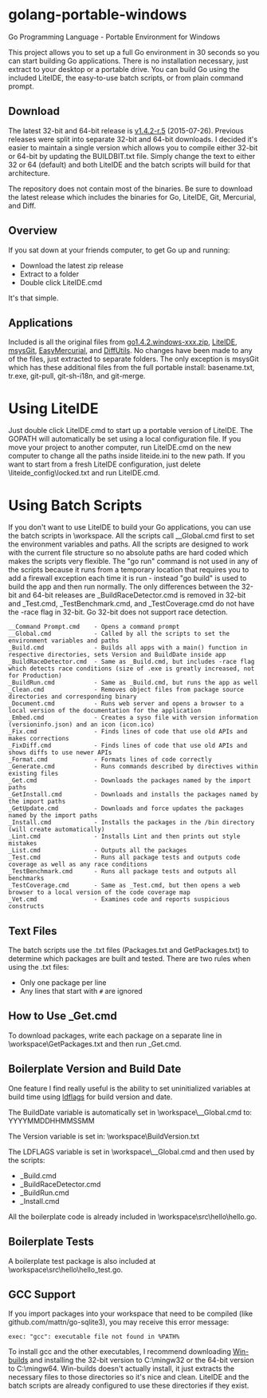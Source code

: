 golang-portable-windows
=======================

Go Programming Language - Portable Environment for Windows

This project allows you to set up a full Go environment in 30 seconds so you can start building Go applications. There is no installation necessary, just extract to your desktop or a portable drive. You can build Go using the included LiteIDE, the easy-to-use batch scripts, or from plain command prompt.

## Download
The latest 32-bit and 64-bit release is [v1.4.2-r.5](https://github.com/josephspurrier/golang-portable-windows/releases) (2015-07-26). Previous releases were split into separate 32-bit and 64-bit downloads. I decided it's easier to maintain a single version which allows you to compile either 32-bit or 64-bit by updating the BUILDBIT.txt file. Simply change the text to either 32 or 64 (default) and both LiteIDE and the batch scripts will build for that architecture.

The repository does not contain most of the binaries. Be sure to download the latest release which includes the binaries for Go, LiteIDE, Git, Mercurial, and Diff.

## Overview

If you sat down at your friends computer, to get Go up and running:

* Download the latest zip release
* Extract to a folder
* Double click LiteIDE.cmd

It's that simple.

## Applications

Included is all the original files from [go1.4.2.windows-xxx.zip](http://golang.org/dl/), [LiteIDE](https://github.com/visualfc/liteide), [msysGit](https://msysgit.github.io/), [EasyMercurial](http://easyhg.org/), and [DiffUtils](http://gnuwin32.sourceforge.net/packages/diffutils.htm). No changes have been made to any of the files, just extracted to separate folders. The only exception is msysGit which has these additional files from the full portable install: basename.txt, tr.exe, git-pull, git-sh-i18n, and git-merge.

# Using LiteIDE

Just double click LiteIDE.cmd to start up a portable version of LiteIDE. The GOPATH will automatically be set using a local configuration file. If you move your project to another computer, run LiteIDE.cmd on the new computer to change all the paths inside liteide.ini to the new path. If you want to start from a fresh LiteIDE configuration, just delete \liteide_config\locked.txt and run LiteIDE.cmd.

# Using Batch Scripts

If you don't want to use LiteIDE to build your Go applications, you can use the batch scripts in \workspace. All the scripts call __Global.cmd first to set the environment variables and paths. All the scripts are designed to work with the current file structure so no absolute paths are hard coded which makes the scripts very flexible. The "go run" command is not used in any of the scripts because it runs from a temporary location that requires you to add a firewall exception each time it is run - instead "go build" is used to build the app and then run normally. The only differences between the 32-bit and 64-bit releases are _BuildRaceDetector.cmd is removed in 32-bit and _Test.cmd, _TestBenchmark.cmd, and _TestCoverage.cmd do not have the -race flag in 32-bit. Go 32-bit does not support race detection.

```
__Command Prompt.cmd	- Opens a command prompt
__Global.cmd			- Called by all the scripts to set the environment variables and paths
_Build.cmd				- Builds all apps with a main() function in respective directories, sets Version and BuildDate inside app
_BuildRaceDetector.cmd	- Same as _Build.cmd, but includes -race flag which detects race conditions (size of .exe is greatly increased, not for Production)
_BuildRun.cmd			- Same as _Build.cmd, but runs the app as well
_Clean.cmd				- Removes object files from package source directories and corresponding binary
_Document.cmd			- Runs web server and opens a browser to a local version of the documentation for the application
_Embed.cmd				- Creates a syso file with version information (versioninfo.json) and an icon (icon.ico)
_Fix.cmd				- Finds lines of code that use old APIs and makes corrections
_FixDiff.cmd			- Finds lines of code that use old APIs and shows diffs to use newer APIs
_Format.cmd				- Formats lines of code correctly
_Generate.cmd			- Runs commands described by directives within existing files
_Get.cmd				- Downloads the packages named by the import paths
_GetInstall.cmd			- Downloads and installs the packages named by the import paths
_GetUpdate.cmd			- Downloads and force updates the packages named by the import paths
_Install.cmd			- Installs the packages in the /bin directory (will create automatically)
_Lint.cmd				- Installs Lint and then prints out style mistakes
_List.cmd				- Outputs all the packages
_Test.cmd				- Runs all package tests and outputs code coverage as well as any race conditions
_TestBenchmark.cmd		- Runs all package tests and outputs all benchmarks
_TestCoverage.cmd		- Same as _Test.cmd, but then opens a web browser to a local version of the code coverage map
_Vet.cmd				- Examines code and reports suspicious constructs
```

## Text Files
The batch scripts use the .txt files (Packages.txt and GetPackages.txt) to determine which packages are built and tested. There are two rules when using the .txt files:
* Only one package per line
* Any lines that start with `#` are ignored

## How to Use _Get.cmd
To download packages, write each package on a separate line in \workspace\GetPackages.txt and then run _Get.cmd.

## Boilerplate Version and Build Date

One feature I find really useful is the ability to set uninitialized variables at build time using [ldflags](http://stackoverflow.com/questions/11354518/golang-application-auto-build-versioning) for build version and date.

The BuildDate variable is automatically set in \workspace\\__Global.cmd to: YYYYMMDDHHMMSSMM

The Version variable is set in: \workspace\BuildVersion.txt

The LDFLAGS variable is set in \workspace\\__Global.cmd and then used by the scripts:
* _Build.cmd
* _BuildRaceDetector.cmd
* _BuildRun.cmd
* _Install.cmd 

All the boilerplate code is already included in \workspace\src\hello\hello.go.

## Boilerplate Tests

A boilerplate test package is also included at \workspace\src\hello\hello_test.go.

## GCC Support

If you import packages into your workspace that need to be compiled (like github.com/mattn/go-sqlite3), you may receive this error message:

```
exec: "gcc": executable file not found in %PATH%
```

To install gcc and the other executables, I recommend downloading [Win-builds](http://win-builds.org/) and installing the 32-bit version to C:\mingw32 or the 64-bit version to C:\mingw64. Win-builds doesn't actually install, it just extracts the necessary files to those directories so it's nice and clean. LiteIDE and the batch scripts are already configured to use these directories if they exist.
